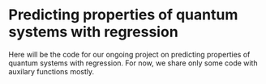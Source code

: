 # Predicting properties of quantum systems with regression

Here will be the code for our ongoing project on predicting properties of quantum systems with regression. For now, we share only some code with auxilary functions mostly.
